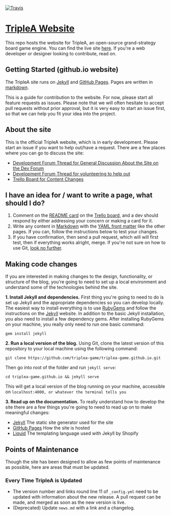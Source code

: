 [![Travis](https://img.shields.io/travis/triplea-game/triplea-game.github.io.svg?style=flat-square)](https://travis-ci.org/triplea-game/triplea-game.github.io)
# [TripleA Website](http://triplea-game.github.io/)

This repo hosts the website for TripleA, an open-source grand-strategy board game engine. You can find the live site [here](http://triplea-game.github.io/). If you're a web developer or designer looking to contribute, read on.

## Getting Started (github.io website)
The TripleA site runs on [Jekyll](http://jekyllrb.com/) and [GitHub Pages](https://pages.github.com/). Pages are written in [markdown](https://github.com/adam-p/markdown-here/wiki/Markdown-Cheatsheet).

This is a guide for contribution to the website. For now, please start all feature requests as issues. Please note that we will often hesitate to accept pull requests without prior approval, but it is very easy to start an issue first, so that we can help you fit your idea into the project.

## About the site
This is the official TripleA website, which is in early development. Please  start an issue if you want to help out/have a request. There are a few places where you can go to discuss the site:

* [Development Forum Thread for General Discussion About the Site on the Dev Forum](http://tripleadev.1671093.n2.nabble.com/TripleA-Website-td7589306.html#a7589426)
* [Development Forum Thread for volunteering to help out](http://tripleadev.1671093.n2.nabble.com/TripleA-Website-Development-td7589352.html#a7589383)
* [Trello Board for Content Changes](https://trello.com/b/Q5ndwlqD)

## I have an idea for / want to write a page, what should I do?
1. Comment on the [README card](https://trello.com/c/3R0yIP99) on the [Trello board](https://trello.com/b/Q5ndwlqD), and a dev should respond by either addressing your concern or making a card for it.
2. Write any content in [Markdown](https://daringfireball.net/projects/markdown/) with the [YAML front matter](http://jekyllrb.com/docs/frontmatter/) like the other pages. If you can, follow the instructions below to test your changes.
3. If you have confirmation, then send a pull request, which will will first test, then if everything works alright, merge. If you're not sure on how to use Git, [look no further](https://github.com/triplea-game/triplea/wiki/DevSetup--Git-Workflow).

## Making code changes

If you are interested in making changes to the design, functionality, or structure of the blog, you're going to need to set up a local environment and understand some of the technologies behind the site.

**1. Install Jekyll and dependencies.** First thing you're going to need to do is set up Jekyll and the appropriate dependencies so you can develop locally. The easiest way to install everything is to use [RubyGems](https://rubygems.org/pages/download) and follow the instructions on the [Jekyll](http://jekyllrb.com/docs/installation/) website. In addition to the basic Jekyll installation, you also need to install a few dependency gems. After installing RubyGems on your machine, you really only need to run one basic command:

`gem install jekyll`

**2. Run a local version of the blog.** Using Git, clone the latest version of this repository to your local machine using the following command:

`git clone https://github.com/triplea-game/triplea-game.github.io.git`

Then go into root of the folder and run `jekyll serve`:

`cd triplea-game.github.io && jekyll serve`

This will get a local version of the blog running on your machine, accessible on `localhost:4000, or whatever the terminal tells you`

**3. Read up on the documentation.** To really understand how to develop the site there are a few things you're going to need to read up on to make meaningful changes:

- [Jekyll](http://jekyllrb.com/docs/home/) The static site generator used for the site
- [GitHub Pages](https://help.github.com/articles/using-jekyll-with-pages/) How the site is hosted
- [Liquid](https://help.shopify.com/themes/liquid/basics) The templating language used with Jekyll by Shopify

## Points of Maintenance

Though the site has been designed to allow as few points of maintenance as possible, here are areas that must be updated.

### Every Time TripleA is Updated

* The version number and links round line 11 of `_config.yml` need to be updated with information about the new release. A pull request can be made, and merged as soon as the new version is live.
* (Deprecated) Update `news.md` with a link and a changelog.
